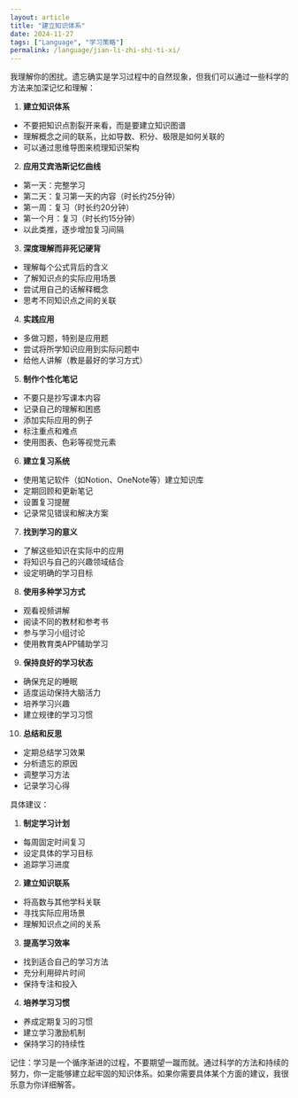 ```yaml
---
layout: article
title: "建立知识体系"
date: 2024-11-27
tags: ["Language", "学习策略"]
permalink: /language/jian-li-zhi-shi-ti-xi/
---
```


 
我理解你的困扰。遗忘确实是学习过程中的自然现象，但我们可以通过一些科学的方法来加深记忆和理解：

1. **建立知识体系**
- 不要把知识点割裂开来看，而是要建立知识图谱
- 理解概念之间的联系，比如导数、积分、极限是如何关联的
- 可以通过思维导图来梳理知识架构

2. **应用艾宾浩斯记忆曲线**
- 第一天：完整学习
- 第二天：复习第一天的内容（时长约25分钟）
- 第一周：复习（时长约20分钟）
- 第一个月：复习（时长约15分钟）
- 以此类推，逐步增加复习间隔

3. **深度理解而非死记硬背**
- 理解每个公式背后的含义
- 了解知识点的实际应用场景
- 尝试用自己的话解释概念
- 思考不同知识点之间的关联

4. **实践应用**
- 多做习题，特别是应用题
- 尝试将所学知识应用到实际问题中
- 给他人讲解（教是最好的学习方式）

5. **制作个性化笔记**
- 不要只是抄写课本内容
- 记录自己的理解和困惑
- 添加实际应用的例子
- 标注重点和难点
- 使用图表、色彩等视觉元素

6. **建立复习系统**
- 使用笔记软件（如Notion、OneNote等）建立知识库
- 定期回顾和更新笔记
- 设置复习提醒
- 记录常见错误和解决方案

7. **找到学习的意义**
- 了解这些知识在实际中的应用
- 将知识与自己的兴趣领域结合
- 设定明确的学习目标

8. **使用多种学习方式**
- 观看视频讲解
- 阅读不同的教材和参考书
- 参与学习小组讨论
- 使用教育类APP辅助学习

9. **保持良好的学习状态**
- 确保充足的睡眠
- 适度运动保持大脑活力
- 培养学习兴趣
- 建立规律的学习习惯

10. **总结和反思**
- 定期总结学习效果
- 分析遗忘的原因
- 调整学习方法
- 记录学习心得

具体建议：

1. **制定学习计划**
- 每周固定时间复习
- 设定具体的学习目标
- 追踪学习进度

2. **建立知识联系**
- 将高数与其他学科关联
- 寻找实际应用场景
- 理解知识点之间的关系

3. **提高学习效率**
- 找到适合自己的学习方法
- 充分利用碎片时间
- 保持专注和投入

4. **培养学习习惯**
- 养成定期复习的习惯
- 建立学习激励机制
- 保持学习的持续性

记住：学习是一个循序渐进的过程，不要期望一蹴而就。通过科学的方法和持续的努力，你一定能够建立起牢固的知识体系。如果你需要具体某个方面的建议，我很乐意为你详细解答。